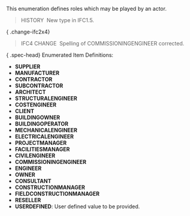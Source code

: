 ﻿This enumeration defines roles which may be played by an actor.

> HISTORY&nbsp; New type in IFC1.5.

{ .change-ifc2x4}
> IFC4 CHANGE&nbsp; Spelling of COMMISSIONINGENGINEER corrected.

{ .spec-head}
Enumerated Item Definitions:

* **SUPPLIER**
* **MANUFACTURER**
* **CONTRACTOR**
* **SUBCONTRACTOR**
* **ARCHITECT**
* **STRUCTURALENGINEER**
* **COSTENGINEER**
* **CLIENT**
* **BUILDINGOWNER**
* **BUILDINGOPERATOR**
* **MECHANICALENGINEER**
* **ELECTRICALENGINEER**
* **PROJECTMANAGER**
* **FACILITIESMANAGER**
* **CIVILENGINEER**
* **COMMISSIONINGENGINEER**
* **ENGINEER**
* **OWNER**
* **CONSULTANT**
* **CONSTRUCTIONMANAGER**
* **FIELDCONSTRUCTIONMANAGER**
* **RESELLER**
* **USERDEFINED**: User defined value to be provided.